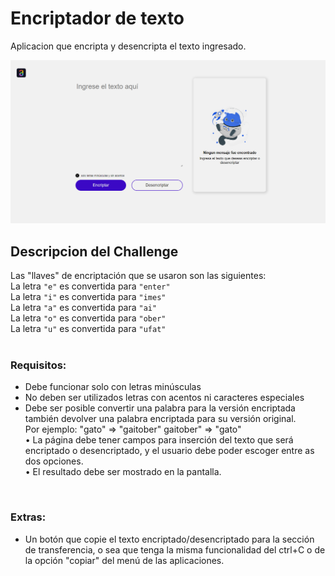 # Encriptador de texto

Aplicacion que encripta y desencripta el texto ingresado.
<br>

<p align="center">
   <img  heigth="800" src="/img/img-encriptador.PNG" alt="imagen del encriptador de texto"/>
</p>

## Descripcion del Challenge

Las "llaves" de encriptación que se usaron son las siguientes: <br>
La letra `"e"` es convertida para `"enter"` <br>
La letra `"i"` es convertida para `"imes"` <br>
La letra `"a"` es convertida para `"ai"` <br>
La letra `"o"` es convertida para `"ober"` <br>
La letra `"u"` es convertida para `"ufat"` <br>
<br>

### Requisitos: 
- Debe funcionar solo con letras minúsculas <br>
- No deben ser utilizados letras con acentos ni caracteres especiales <br>
- Debe ser posible convertir una palabra para la versión encriptada también devolver una palabra encriptada para su versión original. <br>
Por ejemplo: "gato" => "gaitober" gaitober" => "gato" <br>
• La página debe tener campos para inserción del texto que será encriptado o desencriptado, y el usuario debe poder escoger entre as dos opciones. <br>
• El resultado debe ser mostrado en la pantalla. <br>
<br>

### Extras: 
- Un botón que copie el texto encriptado/desencriptado para la sección de transferencia, o sea que tenga la misma funcionalidad del ctrl+C o de la opción "copiar" del menú de las aplicaciones. <br>